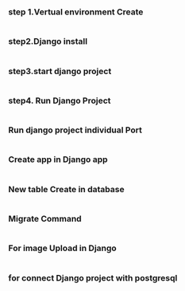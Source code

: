 ### step 1.Vertual environment Create
````pipenv shell
````

### step2.Django install
````pipenv install django
````

### step3.start django project
````django-admin startproject projectname
````

### step4.  Run Django Project
````python manage.py runserver
````

### Run django project individual Port
````python manage.py runserver 8080
````

### Create app in Django app
````python manage.py startapp appName
````

### New table Create in database
````python manage.py makemigrations
````

### Migrate Command
````python manage.py migrate
````

### For image Upload in Django
````pipenv install pillow
````

### for connect Django project with postgresql
````pipenv install psycopg
````
